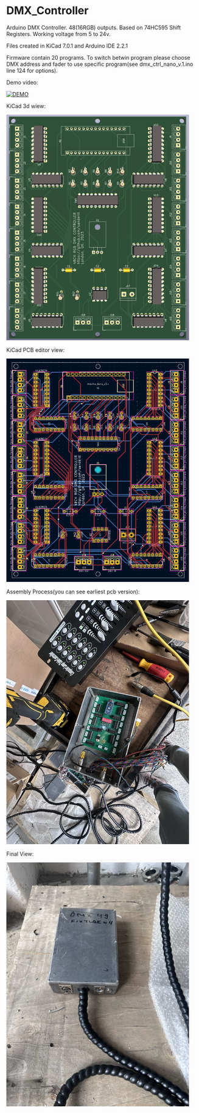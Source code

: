 # DMX_Controller
Arduino DMX Controller. 48(16RGB) outputs. Based on 74HC595 Shift Registers.
Working voltage from 5 to 24v.

Files created in KiCad 7.0.1 and Arduino IDE 2.2.1

Firmware contain 20 programs. To switch betwin program please choose DMX address and fader to use specific program(see dmx_ctrl_nano_v.1.ino line 124 for options).


Demo video:

[![DEMO](https://img.youtube.com/vi/KbOfjwnRDQc/0.jpg)](https://www.youtube.com/shorts/KbOfjwnRDQc)


KiCad 3d wiew:

 <img alt="KiCad 3d View:" src="https://raw.githubusercontent.com/sanderlt/DMX_Controller/main/media/dmx_ctrl_nano_v.1.png"  width='480'>

 
KiCad PCB editor view:

 <img alt="KiCad PCB editor view:" src="https://raw.githubusercontent.com/sanderlt/DMX_Controller/main/media/pcb.png"  width='480'>

 
Assembly Process(you can see earliest pcb version):

 <img alt="Assembly Process:" src="https://raw.githubusercontent.com/sanderlt/DMX_Controller/main/media/0002.jpg"  width='480'>

 
Final View:

 <img alt="Final View:" src="https://raw.githubusercontent.com/sanderlt/DMX_Controller/main/media/0001.jpg"  width='480'>


 
